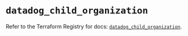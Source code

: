 # `datadog_child_organization`

Refer to the Terraform Registry for docs: [`datadog_child_organization`](https://registry.terraform.io/providers/datadog/datadog/3.40.0/docs/resources/child_organization).
